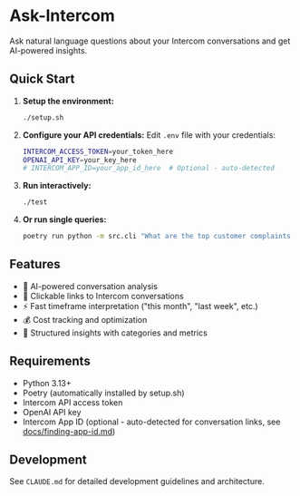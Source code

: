 # Ask-Intercom

Ask natural language questions about your Intercom conversations and get AI-powered insights.

## Quick Start

1. **Setup the environment:**
   ```bash
   ./setup.sh
   ```

2. **Configure your API credentials:**
   Edit `.env` file with your credentials:
   ```bash
   INTERCOM_ACCESS_TOKEN=your_token_here
   OPENAI_API_KEY=your_key_here
   # INTERCOM_APP_ID=your_app_id_here  # Optional - auto-detected
   ```

3. **Run interactively:**
   ```bash
   ./test
   ```

4. **Or run single queries:**
   ```bash
   poetry run python -m src.cli "What are the top customer complaints this month?"
   ```

## Features

- 🤖 AI-powered conversation analysis
- 🔗 Clickable links to Intercom conversations
- ⚡ Fast timeframe interpretation ("this month", "last week", etc.)
- 💰 Cost tracking and optimization
- 🎯 Structured insights with categories and metrics

## Requirements

- Python 3.13+
- Poetry (automatically installed by setup.sh)
- Intercom API access token
- OpenAI API key
- Intercom App ID (optional - auto-detected for conversation links, see [docs/finding-app-id.md](docs/finding-app-id.md))

## Development

See `CLAUDE.md` for detailed development guidelines and architecture.
